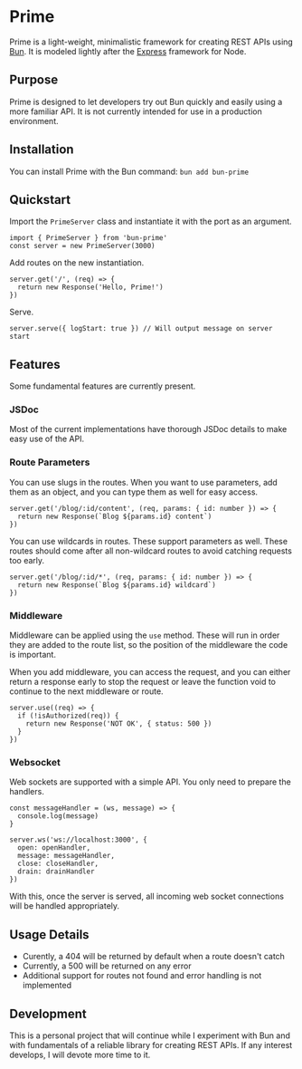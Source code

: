 # Prime

Prime is a light-weight, minimalistic framework for creating REST APIs using
[Bun](https://bun.sh/). It is modeled lightly after the
[Express](https://expressjs.com/) framework for Node.

## Purpose

Prime is designed to let developers try out Bun quickly and easily using a more
familiar API. It is not currently intended for use in a production environment.

## Installation

You can install Prime with the Bun command: `bun add bun-prime`

## Quickstart

Import the `PrimeServer` class and instantiate it with the port as an argument.

```
import { PrimeServer } from 'bun-prime'
const server = new PrimeServer(3000)
```

Add routes on the new instantiation.

```
server.get('/', (req) => {
  return new Response('Hello, Prime!')
})
```

Serve.

```
server.serve({ logStart: true }) // Will output message on server start
```

## Features

Some fundamental features are currently present.

### JSDoc

Most of the current implementations have thorough JSDoc details to make easy use
of the API.

### Route Parameters

You can use slugs in the routes. When you want to use parameters, add them as an
object, and you can type them as well for easy access.

```
server.get('/blog/:id/content', (req, params: { id: number }) => {
  return new Response(`Blog ${params.id} content`)
})
```

You can use wildcards in routes. These support parameters as well. These routes
should come after all non-wildcard routes to avoid catching requests too early.

```
server.get('/blog/:id/*', (req, params: { id: number }) => {
  return new Response(`Blog ${params.id} wildcard`)
})
```

### Middleware

Middleware can be applied using the `use` method. These will run in order they
are added to the route list, so the position of the middleware the code is
important.

When you add middleware, you can access the request, and you can either return a
response early to stop the request or leave the function void to continue to the
next middleware or route.

```
server.use((req) => {
  if (!isAuthorized(req)) {
    return new Response('NOT OK', { status: 500 })
  }
})
```

### Websocket

Web sockets are supported with a simple API. You only need to prepare the
handlers.

```
const messageHandler = (ws, message) => {
  console.log(message)
}

server.ws('ws://localhost:3000', {
  open: openHandler,
  message: messageHandler,
  close: closeHandler,
  drain: drainHandler
})
```

With this, once the server is served, all incoming web socket connections will
be handled appropriately.

## Usage Details

- Curently, a 404 will be returned by default when a route doesn't catch
- Currently, a 500 will be returned on any error
- Additional support for routes not found and error handling is not implemented

## Development

This is a personal project that will continue while I experiment with Bun and
with fundamentals of a reliable library for creating REST APIs. If any interest
develops, I will devote more time to it.
